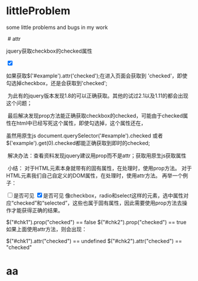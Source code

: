 # littleProblem
some little problems and bugs in my work

  # attr
  
  jquery获取checkbox的checked属性

  <input id='example' type='checkbox' checked='checked' />
  
  如果获取$('#example').attr('checked');在进入页面会获取到 'checked'，即使勾选掉checkbox，还是会获取到'checked';
  
  为此有的jquery版本发现1.8的可以正确获取。其他的试过2.1以及1.11的都会出现这个问题；
  
  最后解决发现prop方法能正确获取checkbox的checked，可能由于checked属性在html中已经写死这个属性，即使勾选掉，这个属性还在，
  
  虽然用原生js document.querySelector('#example').checked 或者$('example').get(0).checked都能正确获取到即时的checked;
  
  
  解决办法：查看资料发现jquery建议用prop而不是attr；获取用原生js获取属性
  
  小结：
  对于HTML元素本身就带有的固有属性，在处理时，使用prop方法。
  对于HTML元素我们自己自定义的DOM属性，在处理时，使用attr方法。
  再举一个例子：

  <input id="chk1" type="checkbox" />是否可见
  <input id="chk2" type="checkbox" checked="checked" />是否可见
  像checkbox，radio和select这样的元素，选中属性对应“checked”和“selected”，这些也属于固有属性，因此需要使用prop方法去操作才能获得正确的结果。

  $("#chk1").prop("checked") == false
  $("#chk2").prop("checked") == true
  如果上面使用attr方法，则会出现：

  $("#chk1").attr("checked") == undefined
  $("#chk2").attr("checked") == "checked"
  
  # aa
